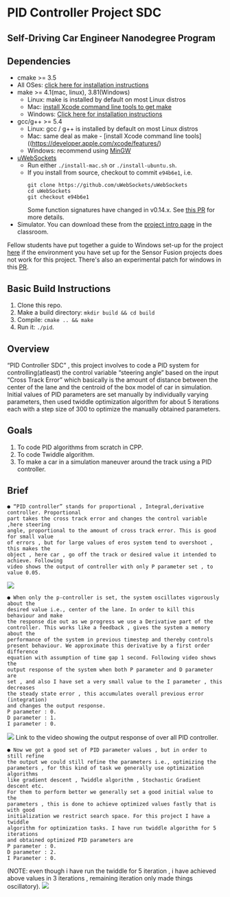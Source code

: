 # PID Controller Project SDC
Self-Driving Car Engineer Nanodegree Program
---

## Dependencies

* cmake >= 3.5
 * All OSes: [click here for installation instructions](https://cmake.org/install/)
* make >= 4.1(mac, linux), 3.81(Windows)
  * Linux: make is installed by default on most Linux distros
  * Mac: [install Xcode command line tools to get make](https://developer.apple.com/xcode/features/)
  * Windows: [Click here for installation instructions](http://gnuwin32.sourceforge.net/packages/make.htm)
* gcc/g++ >= 5.4
  * Linux: gcc / g++ is installed by default on most Linux distros
  * Mac: same deal as make - [install Xcode command line tools]((https://developer.apple.com/xcode/features/)
  * Windows: recommend using [MinGW](http://www.mingw.org/)
* [uWebSockets](https://github.com/uWebSockets/uWebSockets)
  * Run either `./install-mac.sh` or `./install-ubuntu.sh`.
  * If you install from source, checkout to commit `e94b6e1`, i.e.
    ```
    git clone https://github.com/uWebSockets/uWebSockets 
    cd uWebSockets
    git checkout e94b6e1
    ```
    Some function signatures have changed in v0.14.x. See [this PR](https://github.com/udacity/CarND-MPC-Project/pull/3) for more details.
* Simulator. You can download these from the [project intro page](https://github.com/udacity/self-driving-car-sim/releases) in the classroom.

Fellow students have put together a guide to Windows set-up for the project [here](https://s3-us-west-1.amazonaws.com/udacity-selfdrivingcar/files/Kidnapped_Vehicle_Windows_Setup.pdf) if the environment you have set up for the Sensor Fusion projects does not work for this project. There's also an experimental patch for windows in this [PR](https://github.com/udacity/CarND-PID-Control-Project/pull/3).

## Basic Build Instructions

1. Clone this repo.
2. Make a build directory: `mkdir build && cd build`
3. Compile: `cmake .. && make`
4. Run it: `./pid`. 

## Overview

“PID Controller SDC” , this project involves to code a PID system for controlling(atleast) the
control variable “steering angle” based on the input “Cross Track Error” which basically is
the amount of distance between the center of the lane and the centroid of the box model
of car in simulation.
Initial values of PID parameters are set manually by individually varying parameters, then
used twiddle optimization algorithm for about 5 iterations each with a step size of 300 to
optimize the manually obtained parameters.

## Goals

1. To code PID algorithms from scratch in CPP.
2. To code Twiddle algorithm.
3. To make a car in a simulation maneuver around the track using a PID controller.

## Brief

```
● “PID controller” stands for proportional , Integral,derivative controller. Proportional
part takes the cross track error and changes the control variable ,here steering
angle, proportional to the amount of cross track error. This is good for small value
of errors , but for large values of eros system tend to overshoot , this makes the
object , here car , go off the track or desired value it intended to achieve. Following
video shows the output of controller with only P parameter set , to value 0.05.
```
[![](http://img.youtube.com/vi/64YmirDHZJw/0.jpg)](https://youtu.be/64YmirDHZJw)

```
● When only the p-controller is set, the system oscillates vigorously about the
desired value i.e., center of the lane. In order to kill this behaviour and make
the response die out as we progress we use a Derivative part of the
controller. This works like a feedback , gives the system a memory about the
performance of the system in previous timestep and thereby controls
present behaviour. We approximate this derivative by a first order difference
equation with assumption of time gap 1 second. Following video shows the
output response of the system when both P parameter and D parameter are
set , and also I have set a very small value to the I parameter , this decreases
the steady state error , this accumulates overall previous error (integration)
and changes the output response.
P parameter : 0.
D parameter : 1.
I parameter : 0.
```
[![](http://img.youtube.com/vi/vDEouoN_UHI/0.jpg)](https://youtu.be/vDEouoN_UHI)
Link to the video showing the output response of over all PID controller.

```
● Now we got a good set of PID parameter values , but in order to still refine
the output we could still refine the parameters i.e., optimizing the
parameters , for this kind of task we generally use optimization algorithms
like gradient descent , Twiddle algorithm , Stochastic Gradient descent etc.
For them to perform better we generally set a good initial value to the
parameters , this is done to achieve optimized values fastly that is with good
initialization we restrict search space. For this project I have a twiddle
algorithm for optimization tasks. I have run twiddle algorithm for 5 iterations
and obtained optimized PID parameters are
P parameter : 0.
D parameter : 2.
I Parameter : 0.
```
(NOTE: even though i have run the twiddle for 5 iteration , i have achieved above
values in 3 iterations , remaining iteration only made things oscillatory).
[![](http://img.youtube.com/vi/iYE36Rv70K8/0.jpg)](https://youtu.be/iYE36Rv70K8)

